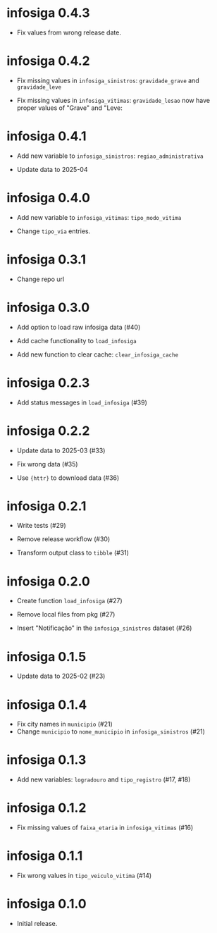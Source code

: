 # infosiga 0.4.3

* Fix values from wrong release date.

# infosiga 0.4.2

* Fix missing values in `infosiga_sinistros`: `gravidade_grave` and `gravidade_leve`

* Fix missing values in `infosiga_vitimas`: `gravidade_lesao` now have proper values of "Grave" and "Leve:

# infosiga 0.4.1

* Add new variable to `infosiga_sinistros`: `regiao_administrativa`

* Update data to 2025-04

# infosiga 0.4.0

* Add new variable to `infosiga_vitimas`: `tipo_modo_vitima`

* Change `tipo_via` entries.

# infosiga 0.3.1

* Change repo url

# infosiga 0.3.0

* Add option to load raw infosiga data (#40)

* Add cache functionality to `load_infosiga`

* Add new function to clear cache: `clear_infosiga_cache` 

# infosiga 0.2.3

* Add status messages in `load_infosiga` (#39)

# infosiga 0.2.2

* Update data to 2025-03 (#33)

* Fix wrong data (#35)

* Use `{httr}` to download data (#36)

# infosiga 0.2.1

* Write tests (#29)

* Remove release workflow (#30)

* Transform output class to `tibble` (#31)

# infosiga 0.2.0

* Create function `load_infosiga` (#27)

* Remove local files from pkg (#27)

* Insert "Notificação" in the `infosiga_sinistros` dataset (#26)

# infosiga 0.1.5

* Update data to 2025-02 (#23)

# infosiga 0.1.4

* Fix city names in `municipio` (#21)
* Change `municipio` to `nome_municipio` in `infosiga_sinistros` (#21)

# infosiga 0.1.3

* Add new variables: `logradouro` and `tipo_registro` (#17, #18)

# infosiga 0.1.2

* Fix missing values of `faixa_etaria` in `infosiga_vitimas` (#16)

# infosiga 0.1.1

* Fix wrong values in `tipo_veiculo_vitima` (#14)

# infosiga 0.1.0

* Initial release.
